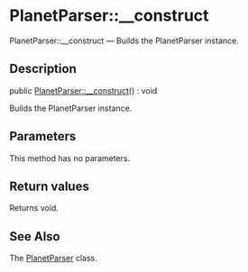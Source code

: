 PlanetParser::__construct
================

PlanetParser::__construct — Builds the PlanetParser instance.

Description
---------------


public [PlanetParser::__construct](https://github.com/lingtalfi/DocTools/blob/master/doc/api/DocTools/PlanetParser/PlanetParser/__construct.md)() : void




Builds the PlanetParser instance.




Parameters
--------------

This method has no parameters.


Return values
----------------

Returns void.









See Also
-----------

The [PlanetParser](https://github.com/lingtalfi/DocTools/blob/master/doc/api/DocTools/PlanetParser/PlanetParser.md) class.
